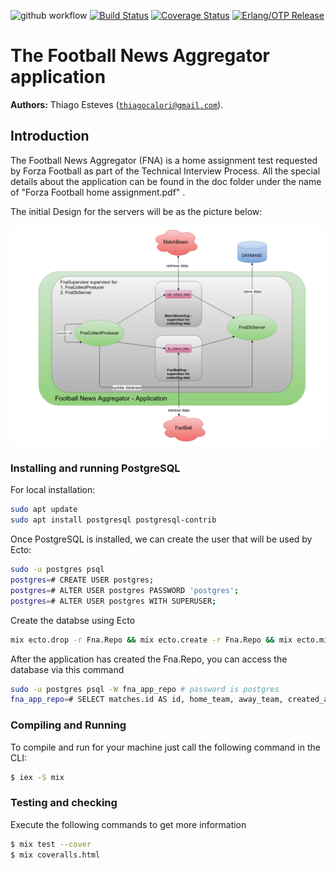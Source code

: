 ![github workflow](https://github.com/thiagoesteves/fna/workflows/Elixir%20CI/badge.svg)
[![Build Status](https://secure.travis-ci.org/thiagoesteves/fna.svg?branch=main)](http://travis-ci.org/thiagoesteves/fna)
[![Coverage Status](https://coveralls.io/repos/github/thiagoesteves/fna/badge.svg?branch=main)](https://coveralls.io/github/thiagoesteves/fna?branch=main)
[![Erlang/OTP Release](https://img.shields.io/badge/Erlang-OTP--23.0-green.svg)](https://github.com/erlang/otp/releases/tag/OTP-23.0)

# The Football News Aggregator application #

__Authors:__ Thiago Esteves ([`thiagocalori@gmail.com`](thiagocalori@gmail.com)).

## Introduction ##

The Football News Aggregator (FNA) is a home assignment test requested by Forza Football as part of the Technical Interview Process. All the special details about the application can be found in the doc folder under the name of "Forza Football home assignment.pdf" .

The initial Design for the servers will be as the picture below:

![FCA Design](/doc/fna_design.png)

### Installing and running PostgreSQL ###

For local installation:
```bash
sudo apt update
sudo apt install postgresql postgresql-contrib
```
Once PostgreSQL is installed, we can create the user that will be used by Ecto:
```bash
sudo -u postgres psql
postgres=# CREATE USER postgres;
postgres=# ALTER USER postgres PASSWORD 'postgres';
postgres=# ALTER USER postgres WITH SUPERUSER;
```
Create the databse using Ecto
```bash
mix ecto.drop -r Fna.Repo && mix ecto.create -r Fna.Repo && mix ecto.migrate -r Fna.Repo
```
After the application has created the Fna.Repo, you can access the database via this command
```bash
sudo -u postgres psql -W fna_app_repo # password is postgres
fna_app_repo=# SELECT matches.id AS id, home_team, away_team, created_at, kickoff_at, server_name FROM matches;
```

### Compiling and Running ###

To compile and run for your machine just call the following command in the CLI:

```bash
$ iex -S mix
```

### Testing and checking ###

Execute the following commands to get more information
```bash
$ mix test --cover
$ mix coveralls.html
```